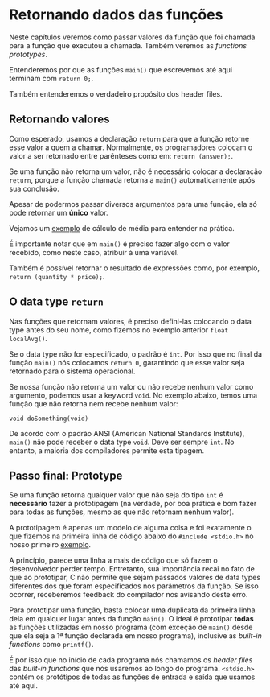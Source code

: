 # Retornando dados das funções

Neste capítulos veremos como passar valores da função que foi chamada para a função que executou a chamada. Também veremos as *functions prototypes*.

Entenderemos por que as funções `main()` que escrevemos até aqui terminam com `return 0;`.

Também entenderemos o verdadeiro propósito dos header files.

## Retornando valores

Como esperado, usamos a declaração `return` para que a função retorne esse valor a quem a chamar. Normalmente, os programadores colocam o valor a ser retornado entre parênteses como em: `return (answer);`.

Se uma função não retorna um valor, não é necessário colocar a declaração `return`, porque a função chamada retorna a `main()` automaticamente após sua conclusão.

Apesar de podermos passar diversos argumentos para uma função, ela só pode retornar um **único** valor.

Vejamos um [exemplo](./sample1.c) de cálculo de média para entender na prática.

É importante notar que em `main()` é preciso fazer algo com o valor recebido, como neste caso, atribuir à uma variável.

Também é possível retornar o resultado de expressões como, por exemplo, `return (quantity * price);`.

## O data type `return`

Nas funções que retornam valores, é preciso defini-las colocando o data type antes do seu nome, como fizemos no exemplo anterior `float localAvg()`.

Se o data type não for especificado, o padrão é `int`. Por isso que no final da função `main()` nós colocamos `return 0`, garantindo que esse valor seja retornado para o sistema operacional.

Se nossa função não retorna um valor ou não recebe nenhum valor como argumento, podemos usar a keyword `void`. No exemplo abaixo, temos uma função que não retorna nem recebe nenhum valor:

`void doSomething(void)`

De acordo com o padrão ANSI (American National Standards Institute), `main()` não pode receber o data type `void`. Deve ser sempre `int`. No entanto, a maioria dos compiladores permite esta tipagem.

## Passo final: Prototype

Se uma função retorna qualquer valor que não seja do tipo `int` é **necessário** fazer a prototipagem (na verdade, por boa prática é bom fazer para todas as funções, mesmo as que não retornam nenhum valor).

A prototipagem é apenas um modelo de alguma coisa e foi exatamente o que fizemos na primeira linha de código abaixo do `#include <stdio.h>` no nosso primeiro [exemplo](./sample1.c).

A princípio, parece uma linha a mais de código que só fazem o desenvolvedor perder tempo. Entretanto, sua importância recai no fato de que ao prototipar, C não permite que sejam passados valores de data types diferentes dos que foram especificados nos parâmetros da função. Se isso ocorrer, receberemos feedback do compilador nos avisando deste erro.

Para prototipar uma função, basta colocar uma duplicata da primeira linha dela em qualquer lugar antes da função `main()`. O ideal é prototipar **todas** as funções utilizadas em nosso programa (com exceção de `main()` desde que ela seja a 1ª função declarada em nosso programa), inclusive as *built-in functions* como `printf()`.

É por isso que no início de cada programa nós chamamos os *header files* das *built-in functions* que nós usaremos ao longo do programa. `<stdio.h>` contém os protótipos de todas as funções de entrada e saída que usamos até aqui.
